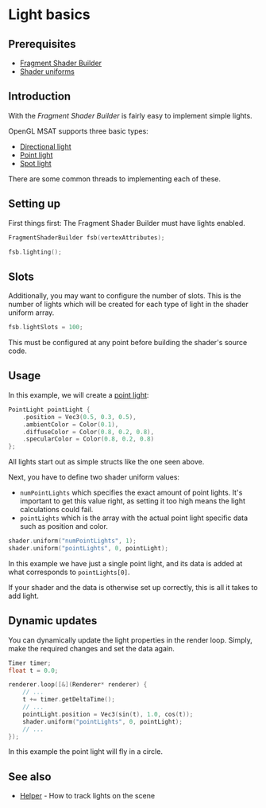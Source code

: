 # Light basics

## Prerequisites
* [Fragment Shader Builder](../shader/fragment-shader-builder.md)
* [Shader uniforms](../shader/uniform.md)

## Introduction
With the _Fragment Shader Builder_ is fairly easy to implement simple lights.

OpenGL MSAT supports three basic types:

- [Directional light](directional.md)
- [Point light](point-light.md)
- [Spot light](spot-light.md)

There are some common threads to implementing each of these.

## Setting up

First things first: The Fragment Shader Builder must have lights enabled.

````c++
FragmentShaderBuilder fsb(vertexAttributes);

fsb.lighting();
````

## Slots
Additionally, you may want to configure the number of slots. This is the number
of lights which will be created for each type of light in the shader uniform array.

````c++
fsb.lightSlots = 100;
````

This must be configured at any point before building the shader's source code.

## Usage

In this example, we will create a [point light](point-light.md):
````c++
PointLight pointLight {
    .position = Vec3(0.5, 0.3, 0.5),
    .ambientColor = Color(0.1),
    .diffuseColor = Color(0.8, 0.2, 0.8),
    .specularColor = Color(0.8, 0.2, 0.8)
};
````
All lights start out as simple structs like the one seen above.

Next, you have to define two shader uniform values:

* ``numPointLights`` which specifies the exact amount of point lights. It's important to get this value right, as setting it too high means the light calculations could fail.
* ``pointLights`` which is the array with the actual point light specific data such as position and color.

````c++
shader.uniform("numPointLights", 1);
shader.uniform("pointLights", 0, pointLight);
````
In this example we have just a single point light, and its data is added at what corresponds to ``pointLights[0]``.

If your shader and the data is otherwise set up correctly, this is all it takes to add light.

## Dynamic updates

You can dynamically update the light properties in the render loop.
Simply, make the required changes and set the data again.

````c++
Timer timer;
float t = 0.0;

renderer.loop([&](Renderer* renderer) {
    // ...
    t += timer.getDeltaTime();
    // ...
    pointLight.position = Vec3(sin(t), 1.0, cos(t));
    shader.uniform("pointLights", 0, pointLight);
    // ...
});
````
In this example the point light will fly in a circle.

## See also
* [Helper](../tools/helper.md) - How to track lights on the scene